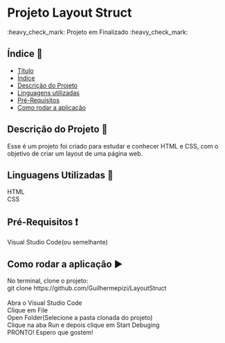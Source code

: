 # Projeto Layout Struct

  <p>:heavy_check_mark: Projeto em Finalizado :heavy_check_mark:<p>

## Índice :scroll:
* [Título](#projeto-layout-struct)
* [Índice](#índice-scroll)
* [Descrição do Projeto](#descrição-do-projeto-book)
* [Linguagens utilizadas](#linguagens-utilizadas-speech_balloon)
* [Pré-Requisitos](#pré-requisitos-exclamation)
* [Como rodar a aplicação](#como-rodar-a-aplicação-arrow_forward)

## Descrição do Projeto :book:
  <p>Esse é um projeto foi criado para estudar e conhecer HTML e CSS, com o objetivo de criar um layout de uma página web.<p>

## Linguagens Utilizadas :speech_balloon:
  <p> HTML <br> CSS<p>
  
## Pré-Requisitos :exclamation:
  <p> Visual Studio Code(ou semelhante) <p>

## Como rodar a aplicação :arrow_forward:
  <p> No terminal, clone o projeto:<br>
  git clone https://github.com/Guilhermepizi/LayoutStruct<br><br>
  Abra o Visual Studio Code <br>
  Clique em File<br>
  Open Folder(Selecione a pasta clonada do projeto)<br>
  Clique na aba Run e depois clique em Start Debuging<br>
  PRONTO! Espero que gostem!
  


  
  
  
      

